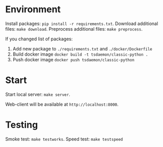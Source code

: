 # Environment

Install packages: `pip install -r requirements.txt`.
Download additional files: `make download`. 
Preprocess additional files: `make preprocess`.

If you changed list of packages:

1. Add new package to `./requirements.txt` and `./docker/Dockerfile`
2. Build docker image `docker build -t tsdaemon/classic-python .`
3. Push docker image `docker push tsdaemon/classic-python`

# Start

Start local server: `make server`.

Web-client will be available at `http://localhost:8000`.

# Testing

Smoke test: `make testworks`.
Speed test: `make testspeed` 


